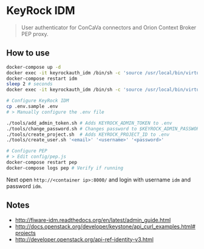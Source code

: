 # KeyRock IDM

> User authenticator for ConCaVa connectors and Orion Context Broker PEP proxy.

## How to use

```bash
docker-compose up -d
docker exec -it keyrockauth_idm /bin/sh -c 'source /usr/local/bin/virtualenvwrapper.sh && workon idm_tools && fab keystone.database_create'
docker-compose restart idm
sleep 2 # seconds
docker exec -it keyrockauth_idm /bin/sh -c 'source /usr/local/bin/virtualenvwrapper.sh && workon idm_tools && fab keystone.populate'

# Configure KeyRock IDM
cp .env.sample .env
# > Manually configure the .env file

./tools/add_admin_token.sh # Adds KEYROCK_ADMIN_TOKEN to .env
./tools/change_password.sh # Changes password to $KEYROCK_ADMIN_PASSWORD
./tools/create_project.sh  # Adds KEYROCK_PROJECT_ID to .env
./tools/create_user.sh '<email>' '<username>' '<password>'

# Configure PEP
# > Edit config/pep.js
docker-compose restart pep
docker-compose logs pep # Verify if running
```

Next open `http://<container ip>:8000/` and login with username `idm` and password `idm`.

## Notes

- http://fiware-idm.readthedocs.org/en/latest/admin_guide.html
- http://docs.openstack.org/developer/keystone/api_curl_examples.html#projects
- http://developer.openstack.org/api-ref-identity-v3.html
